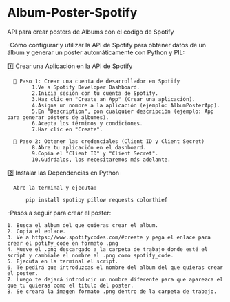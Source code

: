# Album-Poster-Spotify
API para crear posters de Albums con el codigo de Spotify

-Cómo configurar y utilizar la API de Spotify para obtener datos de un álbum y generar un póster automáticamente con Python y PIL:

  1️⃣ Crear una Aplicación en la API de Spotify
  
      📌 Paso 1: Crear una cuenta de desarrollador en Spotify
            1.Ve a Spotify Developer Dashboard.
            2.Inicia sesión con tu cuenta de Spotify.
            3.Haz clic en "Create an App" (Crear una aplicación).
            4.Asigna un nombre a la aplicación (ejemplo: AlbumPosterApp).
            5.En "Description", pon cualquier descripción (ejemplo: App para generar pósters de álbumes).
            6.Acepta los términos y condiciones.
            7.Haz clic en "Create".
        
      📌 Paso 2: Obtener las credenciales (Client ID y Client Secret)
            8.Abre tu aplicación en el dashboard.
            9.Copia el "Client ID" y "Client Secret".
            10.Guárdalos, los necesitaremos más adelante.

  2️⃣ Instalar las Dependencias en Python
  
      Abre la terminal y ejecuta:
      
          pip install spotipy pillow requests colorthief      


-Pasos a seguir para crear el poster:

    1. Busca el album del que quieras crear el album.
    2. Copia el enlace.
    3. Ve a https://www.spotifycodes.com/#create y pega el enlace para crear el potify_code en formato .png
    4. Mueve el .png descargado a la carpeta de trabajo donde esté el script y cambiale el nombre al .png como spotify_code.
    5. Ejecuta en la terminal el script.
    6. Te pedirá que introduzcas el nombre del album del que quieras crear el poster.
    7. Luego te dejará introducir un nombre diferente para que aparezca el que tu quieras como el titulo del poster.
    8. Se creará la imagen formato .png dentro de la carpeta de trabajo.
